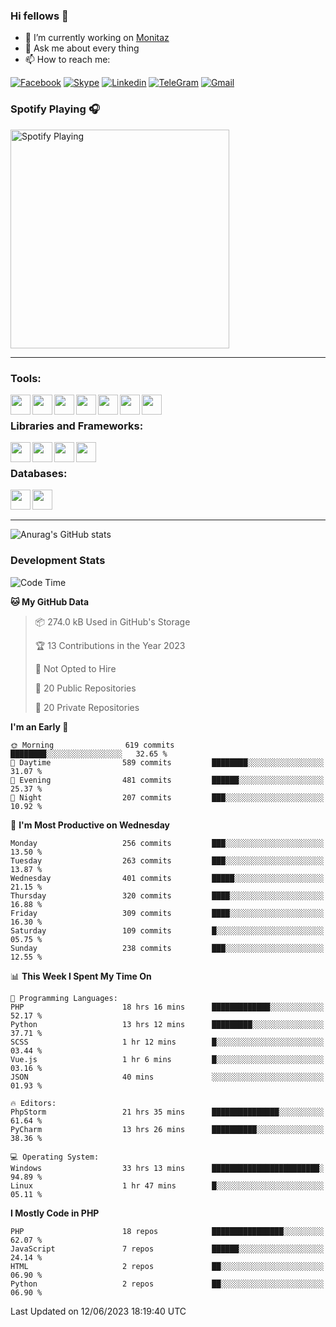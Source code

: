 ### Hi fellows 👋
- 🔭 I’m currently working on [Monitaz](https://monitaz.com/)
- 💬 Ask me about every thing
- 📫 How to reach me:

[![Facebook](https://img.shields.io/badge/Facebook-0000FF?logo=facebook&logoColor=white)](https://www.facebook.com/le.dat155)
[![Skype](https://img.shields.io/badge/Skype-blue?logo=skype&logoColor=white)](https://join.skype.com/invite/lr2sd8ZndbWr)
[![Linkedin](https://img.shields.io/badge/LinkedIn-0A66C2?logo=linkedin)](https://www.linkedin.com/in/ti%E1%BA%BFn-%C4%91%E1%BA%A1t-l%C3%AA-ba267a232/)
[![TeleGram](https://img.shields.io/badge/telegram-EF0EFF?logo=telegram)](https://t.me/subibi1505)
[![Gmail](https://img.shields.io/badge/Gmail-green?logo=gmail)](mailto:tiendat15599.dev@gmail.com)

### Spotify Playing 🎧
[<img src="https://tiendat-spotify.vercel.app/api/spotify" alt="Spotify Playing" width="350" />](https://open.spotify.com/user/21wi7t5t4zyugx5mgetrdo7xa)

---

### Tools:
<img align='left' height="32" width="32" src="https://upload.wikimedia.org/wikipedia/commons/thumb/c/c9/PhpStorm_Icon.svg/2048px-PhpStorm_Icon.svg.png">
<img align='left' height="32" width="32" src="https://upload.wikimedia.org/wikipedia/commons/thumb/1/1d/PyCharm_Icon.svg/1200px-PyCharm_Icon.svg.png">
<img align='left' height="32" width="32" src="https://cdn2.iconfinder.com/data/icons/pack1-baco-flurry-icons-style/512/XAMPP.png">
<img align='left' height="32" width="32" src="https://www.docker.com/wp-content/uploads/2022/03/vertical-logo-monochromatic.png">
<img align='left' height="32" width="32" src="https://www.mamp.info/images/icons/mamp-pro.png">
<img align='left' height="32" width="32" src="https://www.puttygen.com/wp-content/uploads/2019/05/Termius.png">
<img align='left' height="32" width="32" src="https://1475031.s21i.faiusr.com/4/1/ABUIABAEGAAg3dWc8AUoq7a8hAIwgAg4gAg.png">
<br>

### Libraries and Frameworks:
<img align='left' height="32" width="32" src="https://i0.wp.com/phocode.com/wp-content/uploads/2019/11/scrapyLogo.png?fit=300%2C300&ssl=1&w=640">
<img align='left' height="32" width="32" src="https://upload.wikimedia.org/wikipedia/commons/thumb/9/9a/Laravel.svg/985px-Laravel.svg.png">
<img align='left' height="32" width="32" src="https://cdn.worldvectorlogo.com/logos/codeigniter.svg">
<img align='left' height="32" width="32" src="https://upload.wikimedia.org/wikipedia/commons/thumb/e/ea/Zend-framework.svg/2560px-Zend-framework.svg.png">
<br>

### Databases:
<img align='left' height="32" width="32" src="https://download.logo.wine/logo/MySQL/MySQL-Logo.wine.png">
<img align='left' height="32" width="32" src="https://seeklogo.com/images/E/elasticsearch-logo-C75C4578EC-seeklogo.com.png">

<br>
<br>

---
![Anurag's GitHub stats](https://github-readme-stats.vercel.app/api?username=tiendat15599&show_icons=true&theme=tokyonight)
### Development Stats


<!--START_SECTION:waka-->
![Code Time](http://img.shields.io/badge/Code%20Time-105%20hrs%2058%20mins-blue)

**🐱 My GitHub Data** 

> 📦 274.0 kB Used in GitHub's Storage 
 > 
> 🏆 13 Contributions in the Year 2023
 > 
> 🚫 Not Opted to Hire
 > 
> 📜 20 Public Repositories 
 > 
> 🔑 20 Private Repositories 
 > 
**I'm an Early 🐤** 

```text
🌞 Morning                619 commits         ████████░░░░░░░░░░░░░░░░░   32.65 % 
🌆 Daytime                589 commits         ████████░░░░░░░░░░░░░░░░░   31.07 % 
🌃 Evening                481 commits         ██████░░░░░░░░░░░░░░░░░░░   25.37 % 
🌙 Night                  207 commits         ███░░░░░░░░░░░░░░░░░░░░░░   10.92 % 
```
📅 **I'm Most Productive on Wednesday** 

```text
Monday                   256 commits         ███░░░░░░░░░░░░░░░░░░░░░░   13.50 % 
Tuesday                  263 commits         ███░░░░░░░░░░░░░░░░░░░░░░   13.87 % 
Wednesday                401 commits         █████░░░░░░░░░░░░░░░░░░░░   21.15 % 
Thursday                 320 commits         ████░░░░░░░░░░░░░░░░░░░░░   16.88 % 
Friday                   309 commits         ████░░░░░░░░░░░░░░░░░░░░░   16.30 % 
Saturday                 109 commits         █░░░░░░░░░░░░░░░░░░░░░░░░   05.75 % 
Sunday                   238 commits         ███░░░░░░░░░░░░░░░░░░░░░░   12.55 % 
```


📊 **This Week I Spent My Time On** 

```text
💬 Programming Languages: 
PHP                      18 hrs 16 mins      █████████████░░░░░░░░░░░░   52.17 % 
Python                   13 hrs 12 mins      █████████░░░░░░░░░░░░░░░░   37.71 % 
SCSS                     1 hr 12 mins        █░░░░░░░░░░░░░░░░░░░░░░░░   03.44 % 
Vue.js                   1 hr 6 mins         █░░░░░░░░░░░░░░░░░░░░░░░░   03.16 % 
JSON                     40 mins             ░░░░░░░░░░░░░░░░░░░░░░░░░   01.93 % 

🔥 Editors: 
PhpStorm                 21 hrs 35 mins      ███████████████░░░░░░░░░░   61.64 % 
PyCharm                  13 hrs 26 mins      ██████████░░░░░░░░░░░░░░░   38.36 % 

💻 Operating System: 
Windows                  33 hrs 13 mins      ████████████████████████░   94.89 % 
Linux                    1 hr 47 mins        █░░░░░░░░░░░░░░░░░░░░░░░░   05.11 % 
```

**I Mostly Code in PHP** 

```text
PHP                      18 repos            ████████████████░░░░░░░░░   62.07 % 
JavaScript               7 repos             ██████░░░░░░░░░░░░░░░░░░░   24.14 % 
HTML                     2 repos             ██░░░░░░░░░░░░░░░░░░░░░░░   06.90 % 
Python                   2 repos             ██░░░░░░░░░░░░░░░░░░░░░░░   06.90 % 
```




 Last Updated on 12/06/2023 18:19:40 UTC
<!--END_SECTION:waka-->
